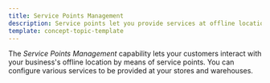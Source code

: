 ```yaml
---
title: Service Points Management
description: Service points let you provide services at offline locations.
template: concept-topic-template
---
```


The *Service Points Management* capability lets your customers interact with your business's offline location by means of service points. You can configure various services to be provided at your stores and warehouses.
